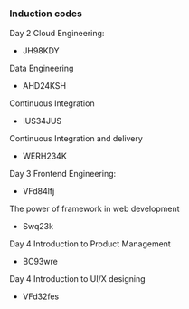 ### Induction codes 

Day 2 Cloud Engineering:   
- JH98KDY 

Data Engineering
- AHD24KSH

Continuous Integration
-  IUS34JUS 

Continuous Integration and delivery
- WERH234K

Day 3 Frontend Engineering: 
- VFd84lfj

The power of framework in web development
-  Swq23k

Day 4 Introduction to Product Management
- BC93wre

Day 4 Introduction to UI/X designing
- VFd32fes